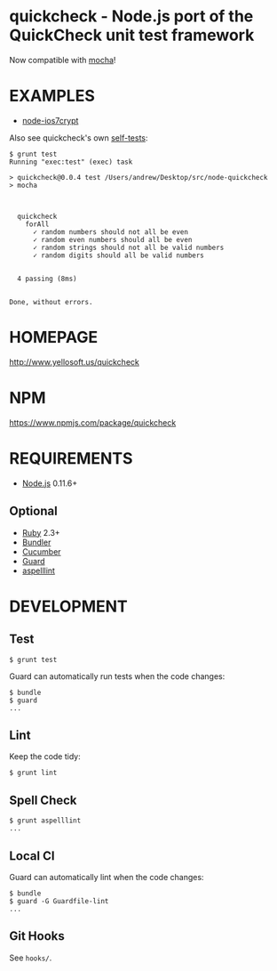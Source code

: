 # quickcheck - Node.js port of the QuickCheck unit test framework

Now compatible with [mocha](http://mochajs.org/)!

# EXAMPLES

* [node-ios7crypt](https://github.com/mcandre/node-ios7crypt/blob/master/test/test.js)

Also see quickcheck's own [self-tests](https://github.com/mcandre/node-quickcheck/blob/master/test/test.js):

```
$ grunt test
Running "exec:test" (exec) task

> quickcheck@0.0.4 test /Users/andrew/Desktop/src/node-quickcheck
> mocha



  quickcheck
    forAll
      ✓ random numbers should not all be even
      ✓ random even numbers should all be even
      ✓ random strings should not all be valid numbers
      ✓ random digits should all be valid numbers


  4 passing (8ms)


Done, without errors.
```

# HOMEPAGE

http://www.yellosoft.us/quickcheck

# NPM

https://www.npmjs.com/package/quickcheck

# REQUIREMENTS

* [Node.js](http://nodejs.org/) 0.11.6+

## Optional

* [Ruby](https://www.ruby-lang.org/) 2.3+
* [Bundler](http://bundler.io/)
* [Cucumber](http://cukes.info/)
* [Guard](http://guardgem.org/)
* [aspelllint](https://github.com/mcandre/aspelllint)

# DEVELOPMENT

## Test

```
$ grunt test
```

Guard can automatically run tests when the code changes:

```
$ bundle
$ guard
...
```

## Lint

Keep the code tidy:

```
$ grunt lint
```

## Spell Check

```
$ grunt aspelllint
...
```

## Local CI

Guard can automatically lint when the code changes:

```
$ bundle
$ guard -G Guardfile-lint
...
```

## Git Hooks

See `hooks/`.
